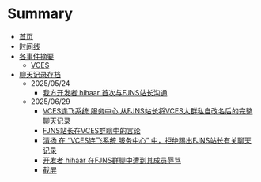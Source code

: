 # Summary

* [首页](README.md)
* [时间线](timeline.md)
* [各事件摘要](summary/README.md)
    * [VCES](summary/vces.md)
* [聊天记录存档](conversation/README.md)
    * 2025/05/24
        * [我方开发者 hihaar 首次与FJNS站长沟通](conversation/Developers_First_Conversation_With_FJNS_Owner-chat-20250524.md)
    * 2025/06/29
        * [VCES连飞系统 服务中心 从FJNS站长将VCES大群私自改名后的完整聊天记录](conversation/vces-service-20250629-1.md)
        * [FJNS站长在VCES群聊中的言论](conversation/fjns-in-vces-20250629.md)
        * [清扬 在 “VCES连飞系统 服务中心” 中，拒绝踢出FJNS站长有关聊天记录](conversation/Qingyang_Refuse_To_Kick-FJNS_Owner-vces-service-20250629.md)
        * [开发者 hihaar 在FJNS群聊中遭到其成员辱骂](conversation/FJNS_Members_Attack_Developer-fjnsgroup-20250629.md)
        * [截屏](screenshots/README.md)

